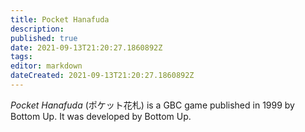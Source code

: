```yaml
---
title: Pocket Hanafuda
description: 
published: true
date: 2021-09-13T21:20:27.1860892Z 
tags: 
editor: markdown
dateCreated: 2021-09-13T21:20:27.1860892Z
---
```

_Pocket Hanafuda_ (<span lang='ja'>ポケット花札</span>) is a GBC game published in 1999 by Bottom Up.
It was developed by Bottom Up.
